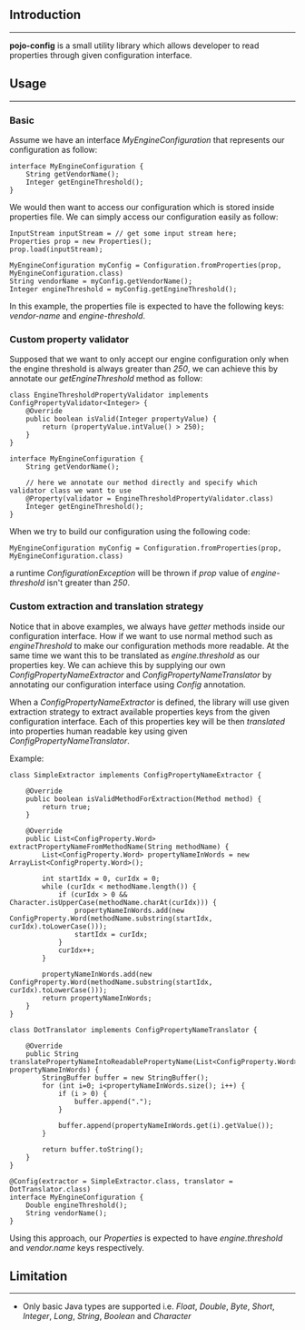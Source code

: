 ## Introduction
---------------
**pojo-config** is a small utility library which allows developer to read properties through given configuration interface.



## Usage
--------

### Basic

Assume we have an interface *MyEngineConfiguration* that represents our configuration as follow:

    interface MyEngineConfiguration {
        String getVendorName();
        Integer getEngineThreshold();
    }

We would then want to access our configuration which is stored inside properties file. We can simply access our configuration easily as follow:

    InputStream inputStream = // get some input stream here;
    Properties prop = new Properties();
    prop.load(inputStream);

    MyEngineConfiguration myConfig = Configuration.fromProperties(prop, MyEngineConfiguration.class)
    String vendorName = myConfig.getVendorName();
    Integer engineThreshold = myConfig.getEngineThreshold();

In this example, the properties file is expected to have the following keys: *vendor-name* and *engine-threshold*.
 

### Custom property validator

Supposed that we want to only accept our engine configuration only when the engine threshold is always greater than *250*, we can achieve this by annotate our *getEngineThreshold* method as follow:

    class EngineThresholdPropertyValidator implements ConfigPropertyValidator<Integer> {
        @Override
        public boolean isValid(Integer propertyValue) {
            return (propertyValue.intValue() > 250);
        }
    }

    interface MyEngineConfiguration {
        String getVendorName();
 
        // here we annotate our method directly and specify which validator class we want to use
        @Property(validator = EngineThresholdPropertyValidator.class)
        Integer getEngineThreshold();
    }

When we try to build our configuration using the following code:

    MyEngineConfiguration myConfig = Configuration.fromProperties(prop, MyEngineConfiguration.class)

a runtime *ConfigurationException* will be thrown if *prop* value of *engine-threshold* isn't greater than *250*.


### Custom extraction and translation strategy

Notice that in above examples, we always have *getter* methods inside our configuration interface. How if we want to use normal method such as *engineThreshold* to make our configuration methods more readable. At the same time we want this to be translated as *engine.threshold* as our properties key. We can achieve this by supplying our own *ConfigPropertyNameExtractor* and *ConfigPropertyNameTranslator* by annotating our configuration interface using *Config* annotation.

When a *ConfigPropertyNameExtractor* is defined, the library will use given extraction strategy to extract available properties keys from the given configuration interface. Each of this properties key will be then *translated* into properties human readable key using given *ConfigPropertyNameTranslator*.

Example:

    class SimpleExtractor implements ConfigPropertyNameExtractor {

        @Override
        public boolean isValidMethodForExtraction(Method method) {
            return true;
        }
 
        @Override
        public List<ConfigProperty.Word> extractPropertyNameFromMethodName(String methodName) {
            List<ConfigProperty.Word> propertyNameInWords = new ArrayList<ConfigProperty.Word>();

            int startIdx = 0, curIdx = 0;
            while (curIdx < methodName.length()) {
                if (curIdx > 0 && Character.isUpperCase(methodName.charAt(curIdx))) {
                    propertyNameInWords.add(new ConfigProperty.Word(methodName.substring(startIdx, curIdx).toLowerCase()));
                    startIdx = curIdx;
                }
                curIdx++;
            }

            propertyNameInWords.add(new ConfigProperty.Word(methodName.substring(startIdx, curIdx).toLowerCase()));
            return propertyNameInWords;
        }
    }

    class DotTranslator implements ConfigPropertyNameTranslator {

        @Override
        public String translatePropertyNameIntoReadablePropertyName(List<ConfigProperty.Word> propertyNameInWords) {
            StringBuffer buffer = new StringBuffer();
            for (int i=0; i<propertyNameInWords.size(); i++) {
                if (i > 0) {
                    buffer.append(".");
                }

                buffer.append(propertyNameInWords.get(i).getValue());
            }

            return buffer.toString();
        }
    }

    @Config(extractor = SimpleExtractor.class, translator = DotTranslator.class)
    interface MyEngineConfiguration {
        Double engineThreshold();
        String vendorName();
    }

Using this approach, our *Properties* is expected to have *engine.threshold* and *vendor.name* keys respectively.



## Limitation
-------------

* Only basic Java types are supported i.e. *Float*, *Double*, *Byte*, *Short*, *Integer*, *Long*, *String*, *Boolean* and *Character* 